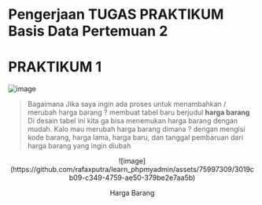 # Pengerjaan TUGAS PRAKTIKUM Basis Data **Pertemuan 2**

# PRAKTIKUM 1
![image](https://github.com/rafaxputra/learn_phpmyadmin/assets/75997309/40411d25-2dbc-4a36-8998-86dc09b51cf7)

> Bagaimana Jika saya ingin ada proses untuk menambahkan / merubah harga barang ? membuat tabel baru berjudul **harga barang**
> Di desain tabel ini kita ga bisa menemukan harga barang dengan mudah. Kalo mau merubah harga barang dimana ? dengan mengisi kode barang, harga lama, harga baru, dan tanggal pembaruan dari harga barang yang ingin diubah

<p align="center"> ![image](https://github.com/rafaxputra/learn_phpmyadmin/assets/75997309/3019cb09-c349-4759-ae50-379be2e7aa5b)</p>
<p align="center"> Harga Barang </p>
